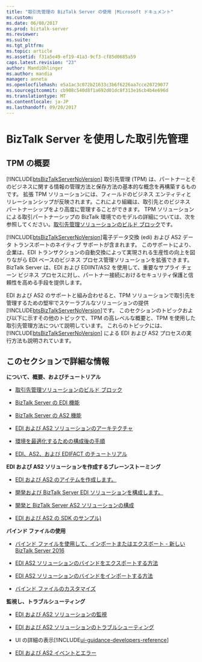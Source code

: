 ```yaml
---
title: "取引先管理の BizTalk Server の使用 |Microsoft ドキュメント"
ms.custom: 
ms.date: 06/08/2017
ms.prod: biztalk-server
ms.reviewer: 
ms.suite: 
ms.tgt_pltfrm: 
ms.topic: article
ms.assetid: f31a5e49-ef19-41a3-9cf3-cf85d0685a59
caps.latest.revision: "23"
author: MandiOhlinger
ms.author: mandia
manager: anneta
ms.openlocfilehash: e5a1ac3c072b21633c3b6f6226aa7cce20729077
ms.sourcegitcommit: cb908c540d8f1a692d01dc8f313e16cb4b4e696d
ms.translationtype: MT
ms.contentlocale: ja-JP
ms.lasthandoff: 09/20/2017
---
```

# <a name="trading-partner-management-using-biztalk-server"></a>BizTalk Server を使用した取引先管理
## <a name="introduction-to-tpm"></a>TPM の概要
[!INCLUDE[btsBizTalkServerNoVersion](../includes/btsbiztalkservernoversion-md.md)] 取引先管理 (TPM) は、パートナーとそのビジネスに関する情報の管理方法と保存方法の基本的な概念を再構築するものです。 拡張 TPM ソリューションには、フィールドのビジネス エンティティとリレーションシップが反映されます。これにより組織は、取引先とのビジネス パートナーシップをより高度に管理することができます。 TPM ソリューションによる取引パートナーシップの BizTalk 環境でのモデルの詳細については、次を参照してください。[取引先管理ソリューションのビルド ブロック](../core/building-blocks-of-a-trading-partner-management-solution.md)です。  
  
 [!INCLUDE[btsBizTalkServerNoVersion](../includes/btsbiztalkservernoversion-md.md)]電子データ交換 (edi) および AS2 データ トランスポートのネイティブ サポートが含まれます。 このサポートにより、企業は、EDI トランザクションの自動交換によって実現される生産性の向上を図りながら EDI ベースのビジネス プロセス管理ソリューションを拡張できます。 BizTalk Server は、EDI および EDIINT/AS2 を使用して、重要なサプライ チェーン ビジネス プロセスに対し、パートナー接続におけるセキュリティ保護と信頼性を高める手段を提供します。  
  
 EDI および AS2 のサポートと組み合わせると、TPM ソリューションで取引先を管理するための堅牢でスケーラブルなソリューションの提供[!INCLUDE[btsBizTalkServerNoVersion](../includes/btsbiztalkservernoversion-md.md)]です。 このセクションのトピックおよび以下に示すその他のトピックで、TPM の高レベルな概要と、TPM を使用した取引先管理方法について説明しています。 これらのトピックには、[!INCLUDE[btsBizTalkServerNoVersion](../includes/btsbiztalkservernoversion-md.md)] による EDI および AS2 プロセスの実行方法も説明されています。  
  
## <a name="in-this-section-and-more-good-info"></a>このセクションで詳細な情報

**について、概要、およびチュートリアル**  

-   [取引先管理ソリューションのビルド ブロック](../core/building-blocks-of-a-trading-partner-management-solution.md)  
  
-   [BizTalk Server の EDI 機能](../core/biztalk-server-edi-functionality.md)  
  
-   [BizTalk Server の AS2 機能](../core/biztalk-server-as2-functionality.md)  

- [EDI および AS2 ソリューションのアーキテクチャ](../core/edi-and-as2-solution-architecture.md)

-   [環境を最適化するための構成後の手順](../install-and-config-guides/post-configuration-steps-to-optimize-your-environment.md) 

- [EDI、AS2、および EDIFACT のチュートリアル](../core/tutorials-and-walkthroughs-for-edi-as2-and-edifact.md)


**EDI および AS2 ソリューションを作成するブレーンストーミング**
- [EDI および AS2 のアイテムを作成します。](../core/managing-edi-and-as2-solutions.md)

- [開発および BizTalk Server EDI ソリューションを構成します。](../core/developing-and-configuring-biztalk-server-edi-solutions.md)

- [開発と BizTalk Server AS2 ソリューションの構成](../core/developing-and-configuring-biztalk-server-as2-solutions.md)

-   [EDI および AS2 の SDK のサンプル)](../core/edi-and-as2-biztalk-server-samples-folder.md)  


 **バインド ファイルの使用**  

- [バインド ファイルを使用して、インポートまたはエクスポート - 新しい BizTalk Server 2016](../core/use-binding-files-to-import-or-export.md)  

-   [EDI AS2 ソリューションのバインドをエクスポートする方法](../core/how-to-export-bindings-for-an-edi-as2-solution.md)  
  
-   [EDI AS2 ソリューションのバインドをインポートする方法](../core/how-to-import-bindings-for-an-edi-as2-solution.md)  
  
-   [バインド ファイルのカスタマイズ](../core/customizing-binding-files.md)  


**監視し、トラブルシューティング**

- [EDI および AS2 ソリューションの監視](../core/monitoring-edi-and-as2-solutions.md)

- [EDI および AS2 ソリューションのトラブルシューティング](../core/troubleshooting-edi-and-as2-solutions.md)
  
-   UI の詳細の表示[!INCLUDE[ui-guidance-developers-reference](../includes/ui-guidance-developers-reference.md)] 
  
-   [EDI および AS2 イベントとエラー](../core/edi-and-as2-events-and-errors.md)
 


  
